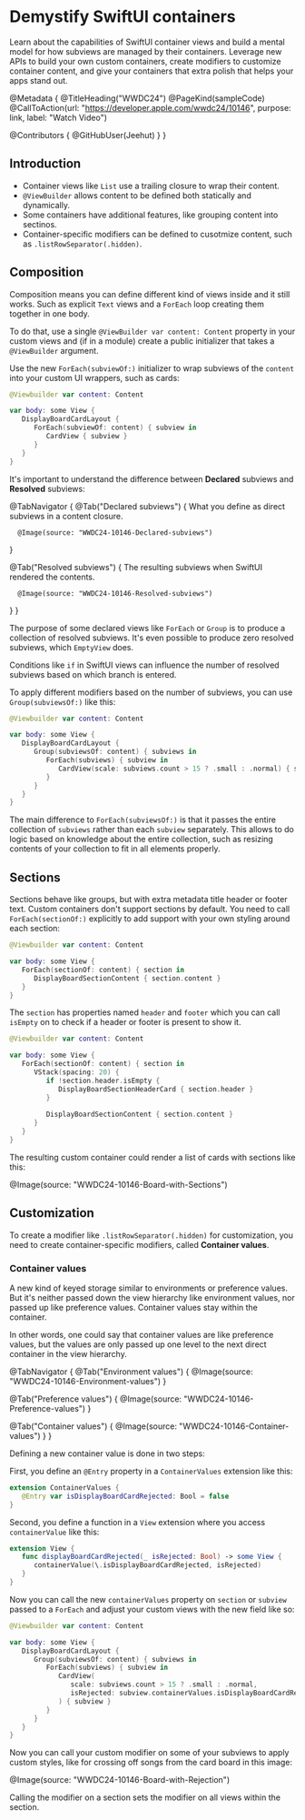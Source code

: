 # Demystify SwiftUI containers

Learn about the capabilities of SwiftUI container views and build a mental model for how subviews are managed by their containers. Leverage new APIs to build your own custom containers, create modifiers to customize container content, and give your containers that extra polish that helps your apps stand out.


@Metadata {
   @TitleHeading("WWDC24")
   @PageKind(sampleCode)
   @CallToAction(url: "https://developer.apple.com/wwdc24/10146", purpose: link, label: "Watch Video")

   @Contributors {
      @GitHubUser(Jeehut)
   }
}

## Introduction

- Container views like `List` use a trailing closure to wrap their content.
- `@ViewBuilder` allows content to be defined both statically and dynamically.
- Some containers have additional features, like grouping content into sectinos.
- Container-specific modifiers can be defined to cusotmize content, such as `.listRowSeparator(.hidden)`.


## Composition

Composition means you can define different kind of views inside and it still works. Such as explicit `Text` views and a `ForEach` loop creating them together in one body.

To do that, use a single `@ViewBuilder var content: Content` property in your custom views and (if in a module) create a public initializer that takes a `@ViewBuilder` argument.

Use the new `ForEach(subviewOf:)` initializer to wrap subviews of the `content` into your custom UI wrappers, such as cards:

```swift
@Viewbuilder var content: Content

var body: some View {
   DisplayBoardCardLayout {
      ForEach(subviewOf: content) { subview in
         CardView { subview }
      }
   }
}
```

It's important to understand the difference between **Declared** subviews and **Resolved** subviews:


@TabNavigator {
   @Tab("Declared subviews") {
      What you define as direct subviews in a content closure.
      
      @Image(source: "WWDC24-10146-Declared-subviews")
   }
   
   @Tab("Resolved subviews") {
      The resulting subviews when SwiftUI rendered the contents.
      
      @Image(source: "WWDC24-10146-Resolved-subviews")
   }
}

The purpose of some declared views like `ForEach` or `Group` is to produce a collection of resolved subviews. It's even possible to produce zero resolved subviews, which `EmptyView` does.

Conditions like `if` in SwiftUI views can influence the number of resolved subviews based on which branch is entered.

To apply different modifiers based on the number of subviews, you can use `Group(subviewsOf:)` like this:

```swift
@Viewbuilder var content: Content

var body: some View {
   DisplayBoardCardLayout {
      Group(subviewsOf: content) { subviews in
         ForEach(subviews) { subview in
            CardView(scale: subviews.count > 15 ? .small : .normal) { subview }
         }
      }
   }
}
```

The main difference to `ForEach(subviewsOf:)` is that it passes the entire collection of `subviews` rather than each `subview` separately. This allows to do logic based on knowledge about the entire collection, such as resizing contents of your collection to fit in all elements properly.


## Sections

Sections behave like groups, but with extra metadata title header or footer text. Custom containers don't support sections by default. You need to call `ForEach(sectionOf:)` explicitly to add support with your own styling around each section:

```swift
@Viewbuilder var content: Content

var body: some View {
   ForEach(sectionOf: content) { section in
      DisplayBoardSectionContent { section.content }
   }
}
```

The `section` has properties named `header` and `footer` which you can call `isEmpty` on to check if a header or footer is present to show it.

```swift
@Viewbuilder var content: Content

var body: some View {
   ForEach(sectionOf: content) { section in
      VStack(spacing: 20) {
         if !section.header.isEmpty {
            DisplayBoardSectionHeaderCard { section.header }
         }
         
         DisplayBoardSectionContent { section.content }
      }
   }
}
```

The resulting custom container could render a list of cards with sections like this:

@Image(source: "WWDC24-10146-Board-with-Sections")


## Customization

To create a modifier like `.listRowSeparator(.hidden)` for customization, you need to create container-specific modifiers, called **Container values**.

### Container values

A new kind of keyed storage similar to environments or preference values. But it's neither passed down the view hierarchy like environment values, nor passed up like preference values. Container values stay within the container.

In other words, one could say that container values are like preference values, but the values are only passed up one level to the next direct container in the view hierarchy.

@TabNavigator {
   @Tab("Environment values") {
      @Image(source: "WWDC24-10146-Environment-values")
   }
   
   @Tab("Preference values") {
      @Image(source: "WWDC24-10146-Preference-values")
   }
   
   @Tab("Container values") {
      @Image(source: "WWDC24-10146-Container-values")
   }
}

Defining a new container value is done in two steps:

First, you define an `@Entry` property in a `ContainerValues` extension like this:

```swift
extension ContainerValues {
   @Entry var isDisplayBoardCardRejected: Bool = false
}

```

Second, you define a function in a `View` extension where you access `containerValue` like this:

```swift
extension View {
   func displayBoardCardRejected(_ isRejected: Bool) -> some View {
      containerValue(\.isDisplayBoardCardRejected, isRejected)
   }
}
```

Now you can call the new `containerValues` property on `section` or `subview` passed to a `ForEach` and adjust your custom views with the new field like so:

```swift
@Viewbuilder var content: Content

var body: some View {
   DisplayBoardCardLayout {
      Group(subviewsOf: content) { subviews in
         ForEach(subviews) { subview in
            CardView(
               scale: subviews.count > 15 ? .small : .normal,
               isRejected: subview.containerValues.isDisplayBoardCardRejected  // <== this is new
            ) { subview }
         }
      }
   }
}
```

Now you can call your custom modifier on some of your subviews to apply custom styles, like for crossing off songs from the card board in this image:

@Image(source: "WWDC24-10146-Board-with-Rejection")

Calling the modifier on a section sets the modifier on all views within the section. 
